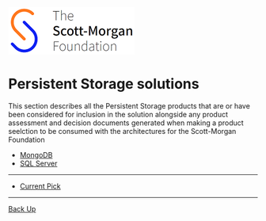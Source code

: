 ![smf-logo](../../images/smf-logo.png)
# Persistent Storage solutions

This section describes all the Persistent Storage products that are or have been considered for inclusion in the solution alongside any product assessment and decision documents generated when making  a product seelction to be consumed with the architectures for the Scott-Morgan Foundation

- [MongoDB](./mongodb)
- [SQL Server](./sqlserver)

<hr>

- [Current Pick](./currentpick.md)

<hr>

[Back Up](../readme.md)
